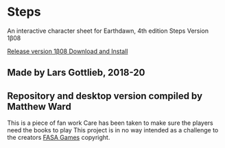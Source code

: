 # Steps
An interactive character sheet for Earthdawn, 4th edition
Steps Version 1β08

[Release version 1β08 Download and Install](https://github.com/travelingwizard/steps/releases/tag/0.08)
 
## Made by Lars Gottlieb, 2018-20
## Repository and desktop version compiled by Matthew Ward

This is a piece of fan work
Care has been taken to make sure the players need the books to play
This project is in no way intended as a challenge to the creators [FASA Games](https://fasagames.com/) copyright. 
